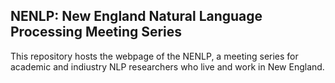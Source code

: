 
## NENLP: New England Natural Language Processing Meeting Series

This repository hosts the webpage of the NENLP, a meeting series for academic and indiustry NLP researchers who live and work in New England.
